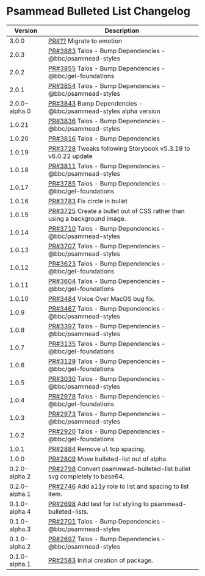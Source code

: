 # Psammead Bulleted List Changelog

| Version       | Description                                                                                                           |
| ------------- | --------------------------------------------------------------------------------------------------------------------- |
| 3.0.0         | [PR#??](https://github.com/bbc/psammead/pull/???) Migrate to emotion                                                  |
| 2.0.3         | [PR#3883](https://github.com/bbc/psammead/pull/3883) Talos - Bump Dependencies - @bbc/psammead-styles                 |
| 2.0.2         | [PR#3855](https://github.com/bbc/psammead/pull/3855) Talos - Bump Dependencies - @bbc/gel-foundations                 |
| 2.0.1         | [PR#3854](https://github.com/bbc/psammead/pull/3854) Talos - Bump Dependencies - @bbc/psammead-styles                 |
| 2.0.0-alpha.0 | [PR#3843](https://github.com/bbc/psammead/pull/3843) Bump Dependencies - @bbc/psammead-styles alpha version           |
| 1.0.21        | [PR#3836](https://github.com/bbc/psammead/pull/3836) Talos - Bump Dependencies - @bbc/psammead-styles                 |
| 1.0.20        | [PR#3816](https://github.com/bbc/psammead/pull/3816) Talos - Bump Dependencies                                        |
| 1.0.19        | [PR#3728](https://github.com/bbc/psammead/pull/3728) Tweaks following Storybook v5.3.19 to v6.0.22 update             |
| 1.0.18        | [PR#3811](https://github.com/bbc/psammead/pull/3811) Talos - Bump Dependencies - @bbc/psammead-styles                 |
| 1.0.17        | [PR#3785](https://github.com/bbc/psammead/pull/3785) Talos - Bump Dependencies - @bbc/gel-foundations                 |
| 1.0.16        | [PR#3783](https://github.com/bbc/psammead/pull/3783) Fix circle in bullet                                             |
| 1.0.15        | [PR#3725](https://github.com/bbc/psammead/pull/3725) Create a bullet out of CSS rather than using a background image. |
| 1.0.14        | [PR#3710](https://github.com/bbc/psammead/pull/3710) Talos - Bump Dependencies - @bbc/psammead-styles                 |
| 1.0.13        | [PR#3707](https://github.com/bbc/psammead/pull/3707) Talos - Bump Dependencies - @bbc/psammead-styles                 |
| 1.0.12        | [PR#3623](https://github.com/bbc/psammead/pull/3623) Talos - Bump Dependencies - @bbc/gel-foundations                 |
| 1.0.11        | [PR#3604](https://github.com/bbc/psammead/pull/3604) Talos - Bump Dependencies - @bbc/gel-foundations                 |
| 1.0.10        | [PR#3484](https://github.com/bbc/psammead/pull/3484) Voice Over MacOS bug fix.                                        |
| 1.0.9         | [PR#3467](https://github.com/bbc/psammead/pull/3467) Talos - Bump Dependencies - @bbc/psammead-styles                 |
| 1.0.8         | [PR#3397](https://github.com/bbc/psammead/pull/3397) Talos - Bump Dependencies - @bbc/psammead-styles                 |
| 1.0.7         | [PR#3135](https://github.com/bbc/psammead/pull/3135) Talos - Bump Dependencies - @bbc/gel-foundations                 |
| 1.0.6         | [PR#3129](https://github.com/bbc/psammead/pull/3129) Talos - Bump Dependencies - @bbc/gel-foundations                 |
| 1.0.5         | [PR#3030](https://github.com/bbc/psammead/pull/3030) Talos - Bump Dependencies - @bbc/psammead-styles                 |
| 1.0.4         | [PR#2978](https://github.com/bbc/psammead/pull/2978) Talos - Bump Dependencies - @bbc/gel-foundations                 |
| 1.0.3         | [PR#2973](https://github.com/bbc/psammead/pull/2973) Talos - Bump Dependencies - @bbc/psammead-styles                 |
| 1.0.2         | [PR#2920](https://github.com/bbc/psammead/pull/2920) Talos - Bump Dependencies - @bbc/gel-foundations                 |
| 1.0.1         | [PR#2884](https://github.com/bbc/psammead/pull/2884) Remove `ul` top spacing.                                         |
| 1.0.0         | [PR#2809](https://github.com/bbc/psammead/pull/2809) Move bulleted-list out of alpha.                                 |
| 0.2.0-alpha.2 | [PR#2798](https://github.com/bbc/psammead/pull/2798) Convert psammead-bulleted-list bullet svg completely to base64.  |
| 0.2.0-alpha.1 | [PR#2746](https://github.com/bbc/psammead/pull/2746) Add a11y role to list and spacing to list item.                  |
| 0.1.0-alpha.4 | [PR#2698](https://github.com/bbc/psammead/pull/2698) Add test for list styling to psammead-bulleted-lists.            |
| 0.1.0-alpha.3 | [PR#2701](https://github.com/bbc/psammead/pull/2701) Talos - Bump Dependencies - @bbc/psammead-styles                 |
| 0.1.0-alpha.2 | [PR#2697](https://github.com/bbc/psammead/pull/2697) Talos - Bump Dependencies - @bbc/psammead-styles                 |
| 0.1.0-alpha.1 | [PR#2583](https://github.com/BBC-News/psammead/pull/2583) Initial creation of package.                                |
